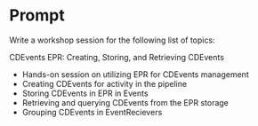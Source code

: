 # Prompt

Write a workshop session for the following list of topics:

CDEvents EPR: Creating, Storing, and Retrieving CDEvents

- Hands-on session on utilizing EPR for CDEvents management
- Creating CDEvents for activity in the pipeline
- Storing CDEvents in EPR in Events
- Retrieving and querying CDEvents from the EPR storage
- Grouping CDEvents in EventRecievers
